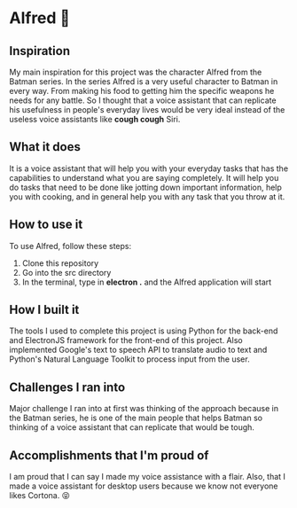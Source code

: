 # Alfred 🤵

## Inspiration
My main inspiration for this project was the character Alfred from the Batman series. In the series Alfred is a very useful character to Batman in every way. From making his food to getting him the specific weapons he needs for any battle. So I thought that a voice assistant that can replicate his usefulness in people's everyday lives would be very ideal instead of the useless voice assistants like **cough cough** Siri.

## What it does
It is a voice assistant that will help you with your everyday tasks that has the capabilities to understand what you are saying completely. It will help you do tasks that need to be done like jotting down important information, help you with cooking, and in general help you with any task that you throw at it.

## How to use it
To use Alfred, follow these steps:
  1. Clone this repository
  2. Go into the src directory
  3. In the terminal, type in **electron .** and the Alfred application will start

## How I built it
The tools I used to complete this project is using Python for the back-end and ElectronJS framework for the front-end of this project. Also implemented Google's text to speech API to translate audio to text and Python's Natural Language Toolkit to process input from the user.

## Challenges I ran into
Major challenge I ran into at first was thinking of the approach because in the Batman series, he is one of the main people that helps Batman so thinking of a voice assistant that can replicate that would be tough.

## Accomplishments that I'm proud of
I am proud that I can say I made my voice assistance with a flair. Also, that I made a voice assistant for desktop users because we know not everyone likes Cortona. 😝
